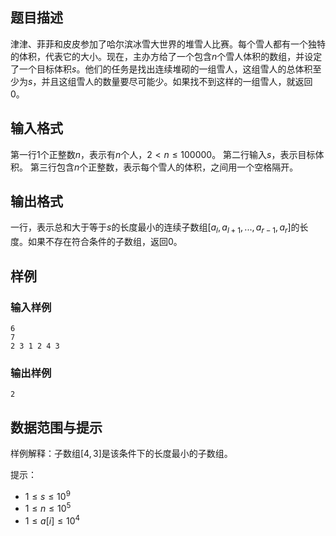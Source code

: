 ## 题目描述
津津、菲菲和皮皮参加了哈尔滨冰雪大世界的堆雪人比赛。每个雪人都有一个独特的体积，代表它的大小。现在，主办方给了一个包含$n$个雪人体积的数组，并设定了一个目标体积$s$。他们的任务是找出连续堆砌的一组雪人，这组雪人的总体积至少为$s$，并且这组雪人的数量要尽可能少。如果找不到这样的一组雪人，就返回$0$。

## 输入格式
第一行1个正整数$n$，表示有$n$个人，$2 < n \leq 100000$。
第二行输入$s$，表示目标体积。
第三行包含$n$个正整数，表示每个雪人的体积，之间用一个空格隔开。

## 输出格式
一行，表示总和大于等于$s$的长度最小的连续子数组$[a_l, a_{l+1}, ..., a_{r-1}, a_r]$的长度。如果不存在符合条件的子数组，返回$0$。

## 样例

### 输入样例
```
6
7
2 3 1 2 4 3
```

### 输出样例
```
2
```

## 数据范围与提示
样例解释：子数组$[4,3]$是该条件下的长度最小的子数组。

提示：
- $1 \leq s \leq 10^9$
- $1 \leq n \leq 10^5$
- $1 \leq a[i] \leq 10^4$
